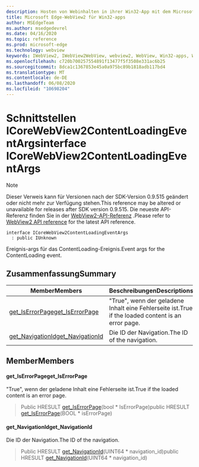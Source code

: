 ```yaml
---
description: Hosten von Webinhalten in ihrer Win32-App mit dem Microsoft Edge WebView2-Steuerelement
title: Microsoft Edge-WebView2 für Win32-apps
author: MSEdgeTeam
ms.author: msedgedevrel
ms.date: 04/16/2020
ms.topic: reference
ms.prod: microsoft-edge
ms.technology: webview
keywords: IWebView2, IWebView2WebView, webview2, WebView, Win32-apps, Win32, Edge, ICoreWebView2, ICoreWebView2Controller, Browser-Steuerelement, Edge-HTML
ms.openlocfilehash: c720b700257554891f13477f5f3508e331ac6b25
ms.sourcegitcommit: 8dca1c1367853e45a0a975bc89b1818adb117bd4
ms.translationtype: MT
ms.contentlocale: de-DE
ms.lasthandoff: 06/08/2020
ms.locfileid: "10698204"
---
```

# <span data-ttu-id="d4596-104">Schnittstellen ICoreWebView2ContentLoadingEventArgs</span><span class="sxs-lookup"><span data-stu-id="d4596-104">interface ICoreWebView2ContentLoadingEventArgs</span></span> 

> [!NOTE]
> <span data-ttu-id="d4596-105">Dieser Verweis kann für Versionen nach der SDK-Version 0.9.515 geändert oder nicht mehr zur Verfügung stehen.</span><span class="sxs-lookup"><span data-stu-id="d4596-105">This reference may be altered or unavailable for releases after SDK version 0.9.515.</span></span> <span data-ttu-id="d4596-106">Die neueste API-Referenz finden Sie in der [WebView2-API-Referenz](../../../webview2-api-reference.md) .</span><span class="sxs-lookup"><span data-stu-id="d4596-106">Please refer to [WebView2 API reference](../../../webview2-api-reference.md) for the latest API reference.</span></span>

```
interface ICoreWebView2ContentLoadingEventArgs
  : public IUnknown
```

<span data-ttu-id="d4596-107">Ereignis-args für das ContentLoading-Ereignis.</span><span class="sxs-lookup"><span data-stu-id="d4596-107">Event args for the ContentLoading event.</span></span>

## <span data-ttu-id="d4596-108">Zusammenfassung</span><span class="sxs-lookup"><span data-stu-id="d4596-108">Summary</span></span>

 <span data-ttu-id="d4596-109">Member</span><span class="sxs-lookup"><span data-stu-id="d4596-109">Members</span></span>                        | <span data-ttu-id="d4596-110">Beschreibungen</span><span class="sxs-lookup"><span data-stu-id="d4596-110">Descriptions</span></span>
--------------------------------|---------------------------------------------
[<span data-ttu-id="d4596-111">get_IsErrorPage</span><span class="sxs-lookup"><span data-stu-id="d4596-111">get_IsErrorPage</span></span>](#get_iserrorpage) | <span data-ttu-id="d4596-112">"True", wenn der geladene Inhalt eine Fehlerseite ist.</span><span class="sxs-lookup"><span data-stu-id="d4596-112">True if the loaded content is an error page.</span></span>
[<span data-ttu-id="d4596-113">get_NavigationId</span><span class="sxs-lookup"><span data-stu-id="d4596-113">get_NavigationId</span></span>](#get_navigationid) | <span data-ttu-id="d4596-114">Die ID der Navigation.</span><span class="sxs-lookup"><span data-stu-id="d4596-114">The ID of the navigation.</span></span>

## <span data-ttu-id="d4596-115">Member</span><span class="sxs-lookup"><span data-stu-id="d4596-115">Members</span></span>

#### <span data-ttu-id="d4596-116">get_IsErrorPage</span><span class="sxs-lookup"><span data-stu-id="d4596-116">get_IsErrorPage</span></span> 

<span data-ttu-id="d4596-117">"True", wenn der geladene Inhalt eine Fehlerseite ist.</span><span class="sxs-lookup"><span data-stu-id="d4596-117">True if the loaded content is an error page.</span></span>

> <span data-ttu-id="d4596-118">Public HRESULT [get_IsErrorPage](#get_iserrorpage)(bool \* IsErrorPage)</span><span class="sxs-lookup"><span data-stu-id="d4596-118">public HRESULT [get_IsErrorPage](#get_iserrorpage)(BOOL \* isErrorPage)</span></span>

#### <span data-ttu-id="d4596-119">get_NavigationId</span><span class="sxs-lookup"><span data-stu-id="d4596-119">get_NavigationId</span></span> 

<span data-ttu-id="d4596-120">Die ID der Navigation.</span><span class="sxs-lookup"><span data-stu-id="d4596-120">The ID of the navigation.</span></span>

> <span data-ttu-id="d4596-121">Public HRESULT [get_NavigationId](#get_navigationid)(UINT64 \* navigation_id)</span><span class="sxs-lookup"><span data-stu-id="d4596-121">public HRESULT [get_NavigationId](#get_navigationid)(UINT64 \* navigation_id)</span></span>


